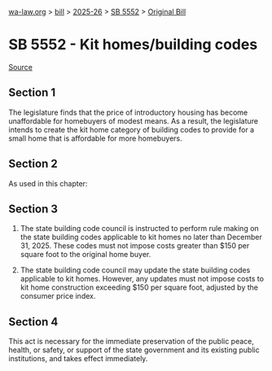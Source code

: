 [wa-law.org](/) > [bill](/bill/) > [2025-26](/bill/2025-26/) > [SB 5552](/bill/2025-26/sb/5552/) > [Original Bill](/bill/2025-26/sb/5552/1/)

# SB 5552 - Kit homes/building codes

[Source](http://lawfilesext.leg.wa.gov/biennium/2025-26/Pdf/Bills/Senate%20Bills/5552.pdf)

## Section 1
The legislature finds that the price of introductory housing has become unaffordable for homebuyers of modest means.  As a result, the legislature intends to create the kit home category of building codes to provide for a small home that is affordable for more homebuyers.

## Section 2
As used in this chapter:

## Section 3
1. The state building code council is instructed to perform rule making on the state building codes applicable to kit homes no later than December 31, 2025. These codes must not impose costs greater than $150 per square foot to the original home buyer.

2. The state building code council may update the state building codes applicable to kit homes. However, any updates must not impose costs to kit home construction exceeding $150 per square foot, adjusted by the consumer price index.

## Section 4
This act is necessary for the immediate preservation of the public peace, health, or safety, or support of the state government and its existing public institutions, and takes effect immediately.
